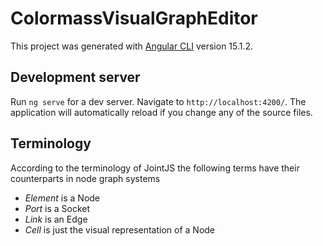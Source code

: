 # ColormassVisualGraphEditor

This project was generated with [Angular CLI](https://github.com/angular/angular-cli) version 15.1.2.

## Development server

Run `ng serve` for a dev server. Navigate to `http://localhost:4200/`. The application will automatically reload if you change any of the source files.

## Terminology

According to the terminology of JointJS the following terms have their counterparts in node graph systems

- *Element* is a Node
- *Port* is a Socket
- *Link* is an Edge 
- *Cell* is just the visual representation of a Node